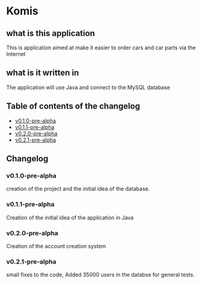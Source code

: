 # Komis
## what is this application
This is application aimed at make it easier to order cars and car parts via the Internet
## what is it written in
The application will use Java and connect to the MySQL database

## Table of contents of the changelog
* [v0.1.0-pre-alpha](#v0.1.0-pre-alpha)
* [v0.1.1-pre-alpha](#v0.1.1-pre-alpha)
* [v0.2.0-pre-alpha](#v0.2.0-pre-alpha)
* [v0.2.1-pre-alpha](#v0.2.1-pre-alpha)
## Changelog
### v0.1.0-pre-alpha
creation of the project and the initial idea of ​​the database.
### v0.1.1-pre-alpha
Creation of the initial idea of ​​the application in Java
### v0.2.0-pre-alpha
Creation of the account creation system
### v0.2.1-pre-alpha
small fixes to the code, Added 35000 users in the databse for general tests.
